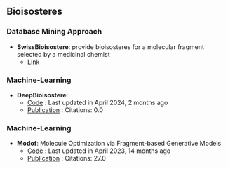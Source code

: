 ## **Bioisosteres**
### **Database Mining Approach**
- **SwissBioisostere**: provide bioisosteres for a molecular fragment selected by a medicinal chemist
	- [Link](http://www.swissbioisostere.ch/)
### Machine-Learning
- **DeepBioisostere**: 
	- [Code](https://github.com/Hwoo-Kim/DeepBioisostere) : Last updated in April 2024, 2 months ago
	- [Publication](https://doi.org/10.48550/arXiv.2403.02706) : Citations: 0.0
### Machine-Learning
- **Modof**: Molecule Optimization via Fragment-based Generative Models
	- [Code](https://github.com/ziqi92/Modof) : Last updated in April 2023, 14 months ago
	- [Publication](https://doi.org/10.1038/s42256-021-00410-2) : Citations: 27.0
